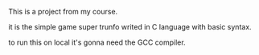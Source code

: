 This is a project from my course.

it is the simple game super trunfo writed in C language with basic syntax.

to run this on local it's gonna need the GCC compiler. 

